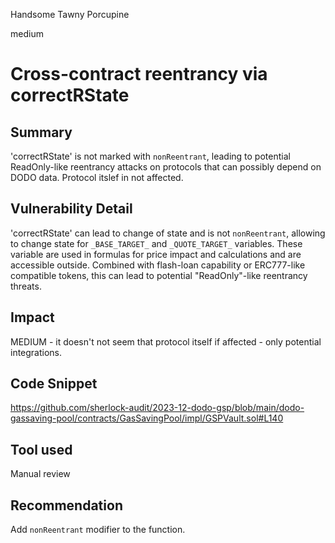 Handsome Tawny Porcupine

medium

# Cross-contract reentrancy via correctRState

## Summary
'correctRState' is not marked with `nonReentrant`, leading to potential ReadOnly-like reentrancy attacks on protocols that can possibly depend on DODO data. Protocol itslef in not affected. 

## Vulnerability Detail
'correctRState' can lead to change of state and is not  `nonReentrant`, allowing to change state for `_BASE_TARGET_` and `_QUOTE_TARGET_` variables. These variable are used in formulas for price impact and calculations and are accessible outside. Combined with flash-loan capability or ERC777-like compatible tokens, this can lead to potential "ReadOnly"-like reentrancy threats. 

## Impact
MEDIUM - it doesn't not seem that protocol itself if affected - only potential integrations. 

## Code Snippet
https://github.com/sherlock-audit/2023-12-dodo-gsp/blob/main/dodo-gassaving-pool/contracts/GasSavingPool/impl/GSPVault.sol#L140

## Tool used

Manual review
## Recommendation

Add `nonReentrant` modifier to the function. 